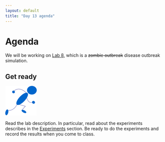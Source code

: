 ```yaml
---
layout: default
title: "Day 13 agenda"
---
```


# Agenda

We will be working on [Lab 8](../labs/lab08.html), which is a <strike>zombie outbreak</strike> disease outbreak simulation.

## Get ready

<img class="parimg" alt="Get ready" src="img/getready.png">

Read the lab description.  In particular, read about the experiments describes in the [Experiments](../labs/lab08.html#experiments) section.  Be ready to do the experiments and record the results when you come to class.

<div class="clear"></div>
